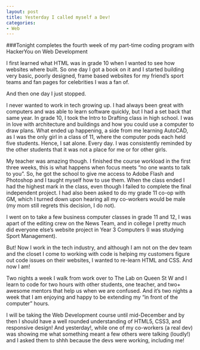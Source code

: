 ```yaml
---
layout: post
title: Yesterday I called myself a Dev!
categories: 
- Web
---
```


###Tonight completes the fourth week of my part-time coding program with HackerYou on Web Development

I first learned what HTML was in grade 10 when I wanted to see how websites where built. So one day I got a book on it and I started building very basic, poorly designed, frame based websites for my friend’s sport teams and fan pages for celebrities I was a fan of.

<span class="standout">And then one day I just stopped.</span>

I never wanted to work in tech growing up. I had always been great with computers and was able to learn software quickly, but I had a set back that same year. In grade 10, I took the Intro to Drafting class in high school. I was in love with architecture and buildings and how you could use a computer to draw plans. What ended up happening, a side from me learning AutoCAD, as I was the only girl in a class of 11, where the computer pods each held five students. Hence, I sat alone. Every day. I was consistently reminded by the other students that it was not a place for me or for other girls.

My teacher was amazing though. I finished the course workload in the first three weeks, this is what happens when focus meets “no one wants to talk to you”. So, he got the school to give me access to Adobe Flash and Photoshop and I taught myself how to use them. When the class ended I had the highest mark in the class, even though I failed to complete the final independent project. I had also been asked to do my grade 11 co-op with GM, which I turned down upon hearing all my co-workers would be male (my mom still regrets this decision, I do not).

I went on to take a few business computer classes in grade 11 and 12, I was apart of the editing crew on the News Team, and in college I pretty much did everyone else’s website project in Year 3 Computers (I was studying Sport Management).

But! Now I work in the tech industry, and although I am not on the dev team and the closet I come to working with code is helping my customers figure out code issues on their websites, I wanted to re-learn HTML and CSS. And now I am!

Two nights a week I walk from work over to The Lab on Queen St W and I learn to code for two hours with other students, one teacher, and two+ awesome mentors that help us when we are confused. And it’s two nights a week that I am enjoying and happy to be extending my “in front of the computer” hours.

I will be taking the Web Development course until mid-December and by then I should have a well rounded understanding of HTML5, CSS3, and responsive design! And yesterday!, while one of my co-workers (a real dev) was showing me what something meant a few others were talking (loudly!) and I asked them to shhh because the devs were working, including me!